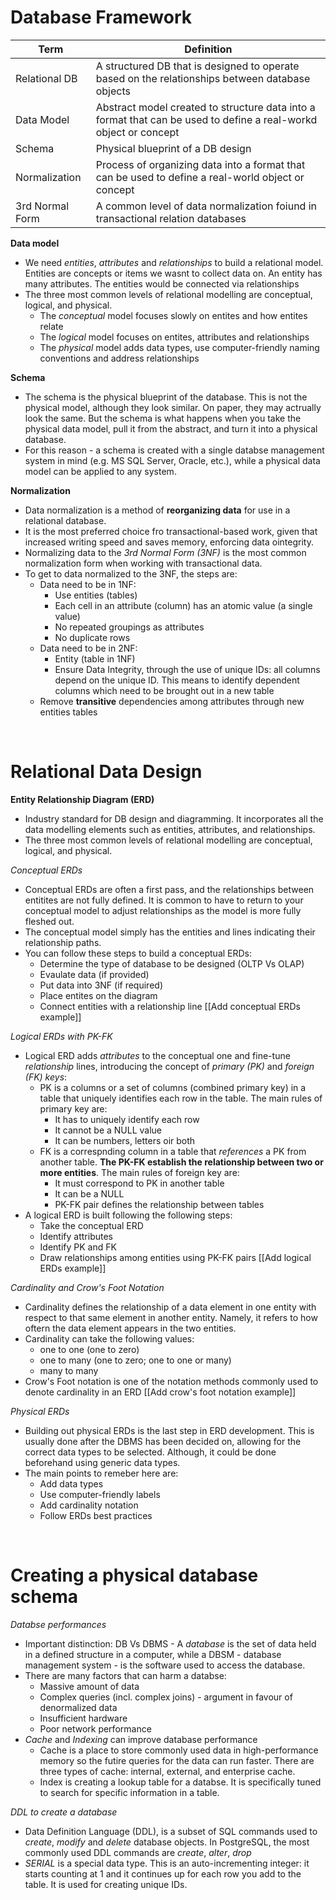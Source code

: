
# Database Framework 

| Term | Definition |
| -------- | ------- |
| Relational DB | A structured DB that is designed to operate based on the relationships between database objects |
| Data Model | Abstract model created to structure data into a format that can be used to define a real-workd object or concept|
| Schema | Physical blueprint of a DB design |
| Normalization | Process of organizing data into a format that can be used to define a real-world object or concept |
| 3rd Normal Form | A common level of data normalization foiund in transactional relation databases | 

**Data model**
* We need *entities*, *attributes* and *relationships* to build a relational model. Entities are concepts or items we wasnt to collect data on. An entity has many attributes. The entities would be connected via relationships
* The three most common levels of relational modelling are conceptual, logical, and physical.
  * The *conceptual* model focuses slowly on entites and how entites relate
  * The *logical* model focuses on entites, attributes and relationships
  * The *physical* model adds data types, use computer-friendly naming conventions and address relationships

 **Schema**
 * The schema is the physical blueprint of the database. This is not the physical model, although they look similar. On paper, they may actrually look the same. But the schema is what happens when you take the physical data model,
   pull it from the abstract, and turn it into a physical database.
 * For this reason - a schema is created with a single databse management system in mind (e.g. MS SQL Server, Oracle, etc.), while a physical data model can be applied to any system.

**Normalization**
* Data normalization is a method of **reorganizing data** for use in a relational database.
* It is the most preferred choice fro transactional-based work, given that increased writing speed and saves memory, enforcing data ointegrity.
* Normalizing data to the *3rd Normal Form (3NF)* is the most common normalization form when working with transactional data.
* To get to data normalized to the 3NF, the steps are:
  *  Data need to be in 1NF:
     *  Use entities (tables)
     *  Each cell in an attribute (column) has an atomic value (a single value)
     *  No repeated groupings as attributes
     *  No duplicate rows 
  *  Data need to be in 2NF:
     *  Entity (table in 1NF)
     *  Ensure Data Integrity, through the use of unique IDs: all columns depend on the unique ID. This means to identify dependent columns which need to be brought out in a new table
  * Remove **transitive** dependencies among attributes through new entities tables

<p> <br>

# Relational Data Design 

**Entity Relationship Diagram (ERD)** 
* Industry standard for DB design and diagramming. It incorporates all the data modelling elements such as entities, attributes, and relationships.
* The three most common levels of relational modelling are conceptual, logical, and physical.

*Conceptual ERDs*
* Conceptual ERDs are often a first pass, and the relationships between entitites are not fully defined. It is common to have to return to your conceptual model to adjust relationships as the model is more fully fleshed out.
* The conceptual model simply has the entities and lines indicating their relationship paths.
* You can follow these steps to build a conceptual ERDs:
  * Determine the type of database to be designed (OLTP Vs OLAP)
  * Evaulate data (if provided)
  * Put data into 3NF (if required)
  * Place entites on the diagram
  * Connect entities with a relationship line
  [[Add conceptual ERDs example]] 

*Logical ERDs with PK-FK*
* Logical ERD adds *attributes* to the conceptual one and fine-tune *relationship* lines, introducing the concept of *primary (PK)* and *foreign (FK) keys*:
  * PK is a columns or a set of columns (combined primary key) in a table that uniquely identifies each row in the table. The main rules of primary key are:
    * It has to uniquely identify each row
    * It cannot be a NULL value
    * It can be numbers, letters oir both
  * FK is a correspnding column in a table that *references* a PK from another table. **The PK-FK establish the relationship between two or more entities**. The main rules of foreign key are:
    * It must correspond to PK in another table
    * It can be a NULL 
    * PK-FK pair defines the relationship between tables
* A logical ERD is built following the following steps:
  * Take the conceptual ERD
  * Identify attributes
  * Identify PK and FK
  * Draw relationships among entities using PK-FK pairs
  [[Add logical ERDs example]] 

*Cardinality and Crow's Foot Notation*
* Cardinality defines the relationship of a data element in one entity with respect to that same element in another entity. Namely, it refers to how oftern the data element appears in the two entities.
* Cardinality can take the following values:
  *  one to one (one to zero)
  *  one to many (one to zero; one to one or many)
  *  many to many
* Crow's Foot notation is one of the notation methods commonly used to denote cardinality in an ERD
[[Add crow's foot notation example]]

*Physical ERDs*
* Building out physical ERDs is the last step in ERD development. This is usually done after the DBMS has been decided on, allowing for the correct data types to be selected. Although, it could be done beforehand using generic data types.
* The main points to remeber here are:
  * Add data types
  * Use computer-friendly labels
  * Add cardinality notation
  * Follow ERDs best practices 

<p> <br>

# Creating a physical database schema 

*Databse performances*
* Important distinction: DB Vs DBMS - A *database* is the set of data held in a defined structure in a computer, while a DBSM - database management system - is the software used to access the database.
* There are many factors that can harm a databse:
  *  Massive amount of data
  *  Complex queries (incl. complex joins) - argument in favour of denormalized data 
  *  Insufficient hardware
  *  Poor network performance
* *Cache* and *Indexing* can improve database performance
  * Cache is a place to store commonly used data in high-performance memory so the futire queries for the data can run faster. There are three types of cache: internal, external, and enterprise cache.
  * Index is creating a lookup table for a databse. It is specifically tuned to search for specific information in a table. 

*DDL to create a database*
* Data Definition Language (DDL), is a subset of SQL commands used to *create*, *modify* and *delete* database objects. In PostgreSQL, the most commonly used DDL commands are *create*, *alter*, *drop*
* *SERIAL* is a special data type. This is an auto-incrementing integer: it starts counting at 1 and it continues up for each row you add to the table. It is used for creating unique IDs.






